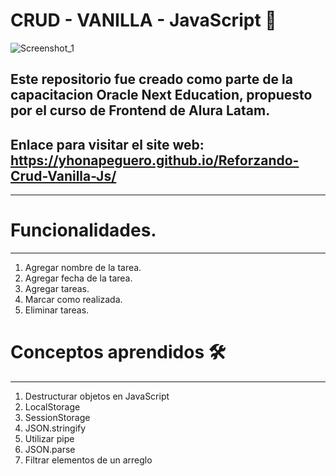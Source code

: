 # CRUD - VANILLA - JavaScript 🧐

![Screenshot_1](https://user-images.githubusercontent.com/76560887/163734879-07c21185-a339-485a-88ad-e5e72eb3e3ed.png)



## Este repositorio fue creado como parte de la capacitacion Oracle Next Education, propuesto por el curso de Frontend de Alura Latam.

## Enlace para visitar el site web: https://yhonapeguero.github.io/Reforzando-Crud-Vanilla-Js/
***

# Funcionalidades.
***

1. Agregar nombre de la tarea.
2. Agregar fecha de la tarea.
3. Agregar tareas.
4. Marcar como realizada.
5. Eliminar tareas.

# Conceptos aprendidos 🛠️
***

1. Destructurar objetos en JavaScript
2. LocalStorage
3. SessionStorage
4. JSON.stringify
5. Utilizar pipe
6. JSON.parse
7. Filtrar elementos de un arreglo
